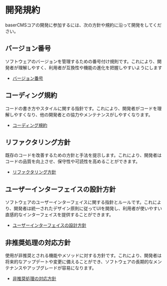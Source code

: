 # 開発規約

baserCMSコアの開発に参加するには、次の方針や規約に沿って開発をしてください。

## バージョン番号
ソフトウェアのバージョンを管理するための番号付け規則です。これにより、開発者が理解しやすく、利用者が互換性や機能の進化を把握しやすいようにします

- [バージョン番号](./version)


## コーディング規約
コードの書き方やスタイルに関する指針です。これにより、開発者がコードを理解しやすくなり、他の開発者との協力やメンテナンスがしやすくなります。

- [コーディング規約](./coding)
  
## リファクタリング方針
既存のコードを改善するための方針と手法を提示します。これにより、開発者はコードの品質を向上させ、保守性や可読性を高めることができます。

- [リファクタリング方針](./refactoring)


## ユーザーインターフェイスの設計方針
ソフトウェアのユーザーインターフェイスに関する指針とルールです。これにより、開発者は統一されたデザイン原則に従ってUIを開発し、利用者が使いやすい直感的なインターフェイスを提供することができます。

- [ユーザーインターフェイスの設計方針](./user_interface_design)


## 非推奨処理の対応方針
使用が非推奨とされる機能やメソッドに対する方針です。これにより、開発者は将来的なアップデートや変更に備えることができ、ソフトウェアの長期的なメンテナンスやアップグレードが容易になります。

- [非推奨処理の対応方針](./deprecated)
